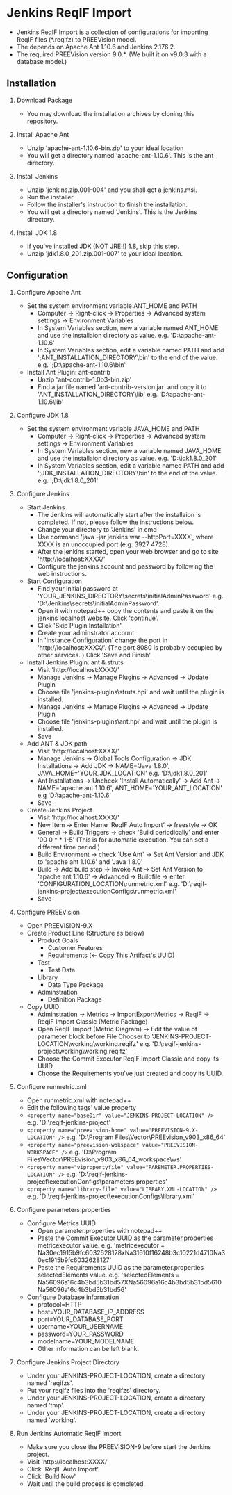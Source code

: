 # Jenkins ReqIF Import

* Jenkins ReqIF Import is a collection of configurations for importing ReqIF files (*.reqifz) to PREEVision model.
* The depends on Apache Ant 1.10.6 and Jenkins 2.176.2.
* The required PREEVision version 9.0.*. (We built it on v9.0.3 with a database model.)

## Installation

1. Download Package
	* You may download the installation archives by cloning this repository.
	
2. Install Apache Ant
	* Unzip 'apache-ant-1.10.6-bin.zip' to your ideal location
	* You will get a directory named 'apache-ant-1.10.6'. This is the ant directory.

3. Install Jenkins
	* Unzip 'jenkins.zip.001-004' and you shall get a jenkins.msi.
	* Run the installer.
	* Follow the installer's instruction to finish the installation.
	* You will get a directory named 'Jenkins'. This is the Jenkins directory.
	
4. Install JDK 1.8
	* If you've installed JDK (NOT JRE!!) 1.8, skip this step.
	* Unzip 'jdk1.8.0_201.zip.001-007' to your ideal location.
	
## Configuration

1. Configure Apache Ant
	* Set the system environment variable ANT_HOME and PATH
		* Computer -> Right-click -> Properties -> Advanced system settings -> Environment Variables
		* In System Variables section, new a variable named ANT_HOME and use the installaion directory as value. e.g. 'D:\apache-ant-1.10.6\'
		* In System Variables section, edit a variable named PATH and add ';ANT_INSTALLATION_DIRECTORY\bin' to the end of the value. e.g. ';D:\apache-ant-1.10.6\bin\'
	* Install Ant Plugin: ant-contrib
		* Unzip 'ant-contrib-1.0b3-bin.zip'
		* Find a jar file named 'ant-contrib-version.jar' and copy it to 'ANT_INSTALLATION_DIRECTORY\lib\' e.g. 'D:\apache-ant-1.10.6\lib\'

2. Configure JDK 1.8
	* Set the system environment variable JAVA_HOME and PATH
		* Computer -> Right-click -> Properties -> Advanced system settings -> Environment Variables
		* In System Variables section, new a variable named JAVA_HOME and use the installaion directory as value. e.g. 'D:\jdk1.8.0_201'
		* In System Variables section, edit a variable named PATH and add ';JDK_INSTALLATION_DIRECTORY\bin' to the end of the value. e.g. ';D:\jdk1.8.0_201\'

3. Configure Jenkins
	* Start Jenkins
		* The Jenkins will automatically start after the installaion is completed. If not, please follow the instructions below.
		* Change your directory to 'Jenkins' in cmd
		* Use command 'java -jar jenkins.war --httpPort=XXXX', where XXXX is an unoccupied port (e.g. 3927 4728).
		* After the jenkins started, open your web browser and go to site 'http://localhost:XXXX/'
		* Configure the jenkins account and password by following the web instructions.
	* Start Configuration
		* Find your initial password at 'YOUR_JENKINS_DIRECTORY\secrets\initialAdminPassword' e.g. 'D:\Jenkins\secrets\initialAdminPassword'.
		* Open it with notepad++ copy the contents and paste it on the jenkins localhost website. Click 'continue'.
		* Click 'Skip Plugin Installation'.
		* Create your adminstrator account.
		* In 'Instance Configuration' change the port in 'http://localhost:XXXX/'. (The port 8080 is probably occupied by other services. ) Click 'Save and Finish'.
	* Install Jenkins Plugin: ant & struts
		* Visit 'http://localhost:XXXX/'
		* Manage Jenkins -> Manage Plugins -> Advanced -> Update Plugin 
		* Choose file 'jenkins-plugins\struts.hpi' and wait until the plugin is installed.
		* Manage Jenkins -> Manage Plugins -> Advanced -> Update Plugin 
		* Choose file 'jenkins-plugins\ant.hpi' and wait until the plugin is installed.
		* Save 
	* Add ANT & JDK path
		* Visit 'http://localhost:XXXX/'
		* Manage Jenkins -> Global Tools Configuration -> JDK Installations -> Add JDK -> NAME='Java 1.8.0', JAVA_HOME='YOUR_JDK_LOCATION' e.g. 'D:\jdk1.8.0_201\' 
		* Ant Installations -> Uncheck 'Install Automatically' -> Add Ant -> NAME='apache ant 1.10.6', ANT_HOME='YOUR_ANT_LOCATION' e.g 'D:\apache-ant-1.10.6\'
		* Save
	* Create Jenkins Project
		* Visit 'http://localhost:XXXX/'
		* New Item -> Enter Name 'ReqIF Auto Import' ->  freestyle -> OK
		* General -> Build Triggers -> check 'Build periodically' and enter '00 0 * * 1-5' (This is for automatic execution. You can set a different time period.)
		* Build Environment -> check 'Use Ant' -> Set Ant Version and JDK to 'apache ant 1.10.6' and 'Java 1.8.0'
		* Build -> Add build step -> Invoke Ant -> Set Ant Version to 'apache ant 1.10.6' -> Advanced -> Buildfile -> enter 'CONFIGURATION_LOCATION\runmetric.xml' e.g. 'D:\reqif-jenkins-project\executionConfigs\runmetric.xml'
		* Save

4. Configure PREEVision
	* Open PREEVISION-9.X
	* Create Product Line (Structure as below)
		* Product Goals
			* Customer Features
			* Requirements (<- Copy This Artifact's UUID)
		* Test
			* Test Data
		* Library
			* Data Type Package
		* Adminstration
			* Definition Package
	* Copy UUID
		* Adminstration -> Metrics -> ImportExportMetrics -> ReqIF -> ReqIF Import Classic (Metric Package)
		* Open ReqIF Import (Metric Diagram) -> Edit the value of parameter block before File Chooser to 'JENKINS-PROJECT-LOCATION\working\working.reqifz' e.g. 'D:\reqif-jenkins-project\working\working.reqifz'
		* Choose the Commit Executor ReqIF Import Classic and copy its UUID.
		* Choose the Requirements you've just created and copy its UUID.
		
		
4. Configure runmetric.xml
	* Open runmetric.xml with notepad++
	* Edit the following tags' value property
	* `<property name="baseDir" value="JENKINS-PROJECT-LOCATION" />` e.g. 'D:\reqif-jenkins-project'
	* `<property name="preevision-home" value="PREEVISION-9.X-LOCATION" />` e.g. 'D:\Program Files\Vector\PREEvision_v903_x86_64'
	* `<property name="preevision-wokspace" value="PREEVISION-WORKSPACE" />` e.g. 'D:\Program Files\Vector\PREEvision_v903_x86_64_workspace\ws'
	* `<property name="vipropertyfile" value="PAREMETER.PROPERTIES-LOCATION" />` e.g. 'D:\reqif-jenkins-project\executionConfigs\parameters.properties'
	* `<property name="library-file" value="LIBRARY.XML-LOCATION" />` e.g. 'D:\reqif-jenkins-project\executionConfigs\library.xml'
	
5. Configure parameters.properties
	* Configure Metrics UUID
		* Open parameter.properties with notepad++
		* Paste the Commit Executor UUID as the parameter.properties metricexecutor value. e.g. 'metricexecutor = Na30ec1915b9fc6032628128xNa31610f16248b3c10221d4710Na30ec1915b9fc6032628127'
		* Paste the Requirements UUID as the parameter.properties selectedElements value. e.g. 'selectedElements = Na56096a16c4b3bd5b31bd57XNa56096a16c4b3bd5b31bd5610Na56096a16c4b3bd5b31bd56'
	* Configure Database information
		* protocol=HTTP
		* host=YOUR_DATABASE_IP_ADDRESS
		* port=YOUR_DATABASE_PORT
		* username=YOUR_USERNAME
		* password=YOUR_PASSWORD
		* modelname=YOUR_MODELNAME
		* Other information can be left blank.

6. Configure Jenkins Project Directory
	* Under your JENKINS-PROJECT-LOCATION, create a directory named 'reqifzs'.
	* Put your reqifz files into the 'reqifzs' directory.
	* Under your JENKINS-PROJECT-LOCATION, create a directory named 'tmp'.
	* Under your JENKINS-PROJECT-LOCATION, create a directory named 'working'.
	
7. Run Jenkins Automatic ReqIF Import
	* Make sure you close the PREEVISION-9 before start the Jenkins project.
	* Visit 'http://localhost:XXXX/'
	* Click 'ReqIF Auto Import'
	* Click 'Build Now'
	* Wait until the build process is completed.